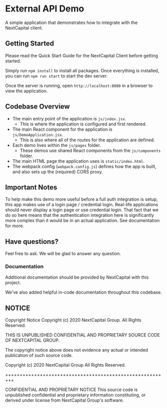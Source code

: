 # External API Demo

A simple application that demonstrates how to integrate with the NextCapital client.

## Getting Started

Please read the Quick Start Guide for the NextCapital Client before getting started.

Simply run `npm install` to install all packages. Once everything is installed, you can run
`npm run start` to start the dev server.

Once the server is running, open `http://localhost:8080` in a browser to view the application.

## Codebase Overview

- The main entry point of the application is `js/index.jsx`.
  - This is where the application is configured and first rendered.
- The main React component for the application is `js/DemoApplication.jsx`.
  - This is also where all of the routes for the application are defined.
- Each demo lives within the `js/pages` folder.
  - These demos use shared React components from the `js/components` folder.
- The main HTML page the application uses is `static/index.html`.
- The webpack config (`webpack.config.js`) defines how the app is built, and also sets up the (required) CORS proxy.

## Important Notes
To help make this demo more useful before a full auth integration is setup, this app makes use of
a login page / credential login. Real-life applications should never display a login page or use
credential login. That fact that we do so here means that the authentication integration here is
significantly more complex than it would be in an actual application. See documentation for more.

## Have questions?

Feel free to ask. We will be glad to answer any question.

### Documentation

Additional documentation should be provided by NextCapital with this project.

We've also added helpful in-code documentation throughout this codebase.

## NOTICE

Copyright Notice
Copyright (c) 2020 NextCapital Group. All Rights Reserved.

THIS IS UNPUBLISHED CONFIDENTIAL AND PROPRIETARY SOURCE CODE OF NEXTCAPITAL GROUP.

The copyright notice above does not evidence any actual or intended publication
of such source code.

Copyright (c) 2020
NextCapital Group
All Rights Reserved.

+++++++++++++++++++++++++++++++++++++++++++++++++++++++++

CONFIDENTIAL AND PROPRIETARY NOTICE
This source code is unpublished confidential and proprietary information constituting,
or derived under license from NextCapital Group's software.
